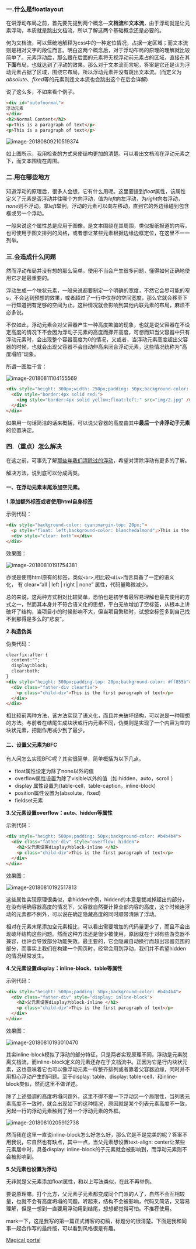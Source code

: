 ### 一.什么是floatlayout

在讲浮动布局之前，首先要先提到两个概念—**文档流**和**文本流**，由于浮动就是让元素浮动，本质就是跳出文档流，所以了解这两个基础概念还是必要的。

何为文档流，可以笼统地解释为css中的一种定位情况，占据一定区域；而文本流则是相对文字的段位而言。明白这两个概念后，对于浮动布局的原理的理解就比较简单了。元素浮动后，那么跟在后面的元素将无视浮动前元素占的区域，直接在其**下面**布局，也就达到了浮动的效果。那么对于文本流而言呢，答案是它还是认为浮动元素占据了区域，围绕它布局，所以浮动元素并没有跳出文本流。(而定义为*absolute*、*fixed*等的元素则连文本流也会跳出这个在后会详解)

说了这么多，不如来看个例子。

```html
<div id="outofnormal">
浮动元素
</div>
<h2>Normal Content</h2>
<p>This is a paragraph of text</p>
<p>This is a paragraph of text</p>
```

![image-20180809210519374](/var/folders/bc/98l_bzpx6kx6kx8v7nh1v0jw0000gn/T/abnerworks.Typora/image-20180809210519374.png)

如上图所示，我用检查的方式来使结构更加的清楚。可以看出文档流在浮动元素之下，而文本围绕在周围。

### 二.用在哪些地方

知道浮动的原理后，很多人会想，它有什么用呢。这里要提到*float*属性，该属性定义了元素是否浮动并往哪个方向浮动，值为*left*向左浮动，为*right*向右浮动，*none*则不浮动。拿*left*举例，浮动的元素可以向左移动，直到它的外边缘碰到包含框或另一个浮动。

一般来说这个属性总是应用于图像，是文本围绕在其周围，类似报纸报道的内容，也可使用于图文排列的风格，或者想让某些元素根据边缘边框定位，在这里不一一列举。

### 三.会造成什么问题

然而浮动布局并没有想的那么简单，使用不当会产生很多问题，懂得如何正确地使用它才是最重要的。

浮动生成一个块状元素，一般来说都要制定一个明确的宽度，不然它会尽可能的窄s，不会达到预想的效果，或者超过了一行中仅存的空间宽度，那么它就会移至下一行知道拥有足够的空间为止。这种情况就会影响到其他内联元素的布局，麻烦不必多说。

不仅如此，浮动元素会对父容器产生一种高度欺骗的现象，也就是说父容器在不设定高度的情况下不会因为浮动子元素的高度而撑开高度，可想而知当父容器中只有浮动元素时，会出现整个容器高度为0的情况，又或者，当浮动元素高度超出父容器的时候，也就会出现父容器不会自动伸高来闭合浮动元素，这些情况统称为“高度塌陷”现象。

所谓一图胜千言：

![image-20180811104155569](/var/folders/bc/98l_bzpx6kx6kx8v7nh1v0jw0000gn/T/abnerworks.Typora/image-20180811104155569.png)

```html
<div style="height: 300px;width: 250px;padding: 50px;background-color: white">	
  <div style="border:4px solid red;">
    <img style="border:4px solid yellow;float:left;" src="img/2.jpg" />
  </div>
</div>
```



如果用一句话简洁的话来概括，可以说父容器的高度由其中**最后一个非浮动子元素**的位置决定。

### 四.（重点）怎么解决

在这之前，可事先了解[那些年我们清除过的浮动](http://www.iyunlu.com/view/css-xhtml/55.html)，希望对清除浮动有更多的了解。

解决方法，说到底可以分成两类。

#### 一、在浮动元素末尾添加空元素。

**1.添加额外标签或者使用html自身标签**

示例代码：

```html
<div style="background-color: cyan;margin-top: 20px;">
  <p style="float: left;background-color: blanchedalmond";>This is the first paragraph of 	text</p>
  <div style="clear: both"></div>
</div>
```

效果图：

![image-20180810191754381](/var/folders/bc/98l_bzpx6kx6kx8v7nh1v0jw0000gn/T/abnerworks.Typora/image-20180810191754381.png)

亦或是使用html原有的标签，类似`<br>`,相比较`<div>`而言具备了一定的语义化， 有 clear=“all | left | right | none” 属性，代码量略微减少。

总的来说，这两种方式相对比较简单，恐怕也是初学者最容易理解也最先使用的方式之一，然而其本身并不符合语义化的思想，平白无故增加了空标签，从根本上讲破坏了结构，当项目小的时候影响不大，但当项目繁琐时，试想空标签多到自己找不到那得是多么的“悲哀”。

**2.构造伪类**

伪类代码：

```html
clearfix:after {
  content:"";
  display:block;
  clear:both;
}
<div style="height: 500px;padding-top: 20px;background-color: #ff855b">
  <div class="father-div clearfix">
    <p class="child-div">This is the first paragraph of text</p>
  </div>
</div>
```

相比较前两种方法，该方法实现了语义化，而且并未破坏结构，可以说是一种理想的方法。与前者在结尾生成块状或行内元素不同，伪类则是实现了一个内容为空的块状元素，把副作用减少到了最少。

#### 二、设置父元素为BFC

有人问怎么实现BFC呢？其实很简单，简单概括为以下几点。

- float属性设定为除了none以外的值 
- overflow属性设置为除了visible以外的值（如:hidden，auto，scroll ） 
- display 属性设置为(table-cell，table-caption，inline-block) 
- position属性设置为(absolute，fixed)
- fieldset元素

**3.父元素设置overflow：auto、hidden等属性**

示例代码：

```html
<div style="height: 500px;padding: 50px;background-color: #b4b4b4">
  <div class="father-div" style="overflow: hidden">
	<h2>父元素设置display为block-inline </h2>
	<p class="child-div">This is the first paragraph of text</p>
  </div>
</div>
```

效果图：

![image-20180810192517813](/var/folders/bc/98l_bzpx6kx6kx8v7nh1v0jw0000gn/T/abnerworks.Typora/image-20180810192517813.png)

这些属性实现原理很类似，拿hidden举例，hidden的本意是裁减掉超出的部分，在没有明确容器高度的情况下，父容器自然要计算全部内容的高度，这个时候连浮动的元素都不例外，可以说在确定隐藏高度的同时顺带清除了浮动。

相对在元素末尾添加空元素相比，可以看出需要增加的代码量更少了，而且不会出现破坏结构这些问题。然而这种方法还是很少被使用，原因就在于对有些游览器不兼容，也许会导致部分功能失效。最主要的，它会隐藏自动换行而超出容器范围的部分，而事实上我们在构建一个网页时，经常会用到浮动，我们并不希望hidden的情况经常发生。

**4.父元素设置display：inline-block、table等属性**

示例代码：

```html
<div style="height: 500px;padding: 50px;background-color: #b4b4b4">
  <div class="father-div" style="display: inline-block">
	<h2>父元素设置display为block-inline </h2>
	<p class="child-div">This is the first paragraph of text</p>
  </div>
</div>
```

效果图：

![image-20180810193010470](/var/folders/bc/98l_bzpx6kx6kx8v7nh1v0jw0000gn/T/abnerworks.Typora/image-20180810193010470.png)

其实inline-block模拟了浮动的部分特征，只是两者实现原理不同，浮动是元素脱离文档流，而inline-block定义的元素还存在于文档流中。正因为它是行内块状元素，这也意味着它也可以像浮动元素一样整齐排列或者靠着父容器边缘，同时并不用担心浮动产生的问题。至于display: table、display: table-cell，和inline-block类似，然而这里不做详述。

除了上述强调的高度坍塌问题外，这里不得不提一下浮动另一个局限性，当列表元素高度不一致时，就会出现如下的这种情况，原因就是某个列表元素高度不一致，另起一行的浮动元素触到了另一个浮动元素的外框。

![image-20180810205912738](/var/folders/bc/98l_bzpx6kx6kx8v7nh1v0jw0000gn/T/abnerworks.Typora/image-20180810205912738.png)

然而我在这里一直说inline-block怎么好怎么好，那么它是不是完美的呢？答案不用我说，它自然也有缺点，其中一点，当父元素想设置text-align: center让某些元素居中时，具备display: inline-block的子元素就会被影响到，而浮动元素则不会被影响到。

**5.父元素也设置为浮动**

无非就是父元素添加float属性，和以上写法类似，在此不再举例。

要说原理嘛，打个比方，父元素子元素都变成同个门派的人了，自然不会互相较量，也就不会有高度坍塌的问题。听起来，结构不会被影响，代码又简洁，又容易理解，但是一想到一直要用浮动用到结尾，想想都觉得可怕。不推荐使用。

mark一下，这是我写的第一篇正式博客的初稿，标题分的很清楚。下面是我和同事一起合作写的最终版，可以看到风格很是有趣。

[Magical portal](https://scala.cool/2018/08/febible-float-layout/)